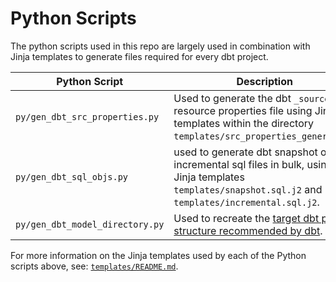 # Python Scripts

The python scripts used in this repo are largely used in combination with Jinja templates to generate files required for every dbt project.

| Python Script                   | Description |
| ------------------------------- | ----------- |
| `py/gen_dbt_src_properties.py`  | Used to generate the dbt `_source.yml` resource properties file using Jinja templates within the directory `templates/src_properties_generator/`. |
| `py/gen_dbt_sql_objs.py`        | used to generate dbt snapshot or incremental sql files in bulk, using the Jinja templates `templates/snapshot.sql.j2` and `templates/incremental.sql.j2`. |
| `py/gen_dbt_model_directory.py` | Used to recreate the [target dbt project structure recommended by dbt](https://docs.getdbt.com/guides/best-practices/how-we-structure/1-guide-overview#guide-structure-overview). |

For more information on the Jinja templates used by each of the Python scripts above, see: [`templates/README.md`](https://github.com/paulf-999/dbt/blob/main/dbt_code_generation_workflow/templates/README.md).
